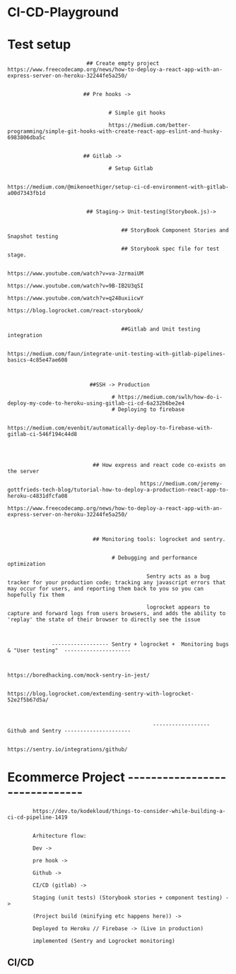 # CI-CD-Playground




# Test setup 

                             ## Create empty project https://www.freecodecamp.org/news/how-to-deploy-a-react-app-with-an-express-server-on-heroku-32244fe5a250/


                            ## Pre hooks ->  
                              
                              
                                    # Simple git hooks

                                    https://medium.com/better-programming/simple-git-hooks-with-create-react-app-eslint-and-husky-6983806dba5c


                            ## Gitlab -> 
                              
                                    # Setup Gitlab
			
		                              	https://medium.com/@mikenoethiger/setup-ci-cd-environment-with-gitlab-a00d7343fb1d
			

                             ## Staging-> Unit-testing(Storybook.js)-> 


                                        ## StoryBook Component Stories and Snapshot testing

                                        ## Storybook spec file for test stage.

                                              https://www.youtube.com/watch?v=va-JzrmaiUM
                                              https://www.youtube.com/watch?v=9B-IB2U3qSI
                                              https://www.youtube.com/watch?v=q248uxiicwY
                                              https://blog.logrocket.com/react-storybook/


                                        ##Gitlab and Unit testing integration

                                               https://medium.com/faun/integrate-unit-testing-with-gitlab-pipelines-basics-4c85e47ae608


                              
                              ##SSH -> Production    
                              
                                     # https://medium.com/swlh/how-do-i-deploy-my-code-to-heroku-using-gitlab-ci-cd-6a232b6be2e4	
                                     # Deploying to firebase

                                           https://medium.com/evenbit/automatically-deploy-to-firebase-with-gitlab-ci-546f194c44d8

                                    
                                  

                               ## How express and react code co-exists on the server

                                              https://medium.com/jeremy-gottfrieds-tech-blog/tutorial-how-to-deploy-a-production-react-app-to-heroku-c4831dfcfa08
                                              https://www.freecodecamp.org/news/how-to-deploy-a-react-app-with-an-express-server-on-heroku-32244fe5a250/

		
    
                               ## Monitoring tools: logrocket and sentry. 
                                    

                                     # Debugging and performance optimization

                                                Sentry acts as a bug tracker for your production code; tracking any javascript errors that may occur for users, and reporting them back to you so you can hopefully fix them

                                                logrocket appears to capture and forward logs from users browsers, and adds the ability to 'replay' the state of their browser to directly see the issue



                  ------------------ Sentry + logrocket +  Monitoring bugs & "User testing"  ---------------------


                                                    https://boredhacking.com/mock-sentry-in-jest/

                                                  https://blog.logrocket.com/extending-sentry-with-logrocket-52e2f5b67d5a/



                                                  ------------------ Github and Sentry ---------------------

                                                    https://sentry.io/integrations/github/




			

# Ecommerce Project ------------------------------

			https://dev.to/kodekloud/things-to-consider-while-building-a-ci-cd-pipeline-1419	
			
			
			Arhitecture flow:

			Dev -> 

			pre hook ->   

			Github -> 

			CI/CD (gitlab) ->

			Staging (unit tests) (Storybook stories + component testing) -> 

			(Project build (minifying etc happens here)) ->  

			Deployed to Heroku // Firebase -> (Live in production)

			implemented (Sentry and Logrocket monitoring)
			
			
			
## CI/CD 
			
			
